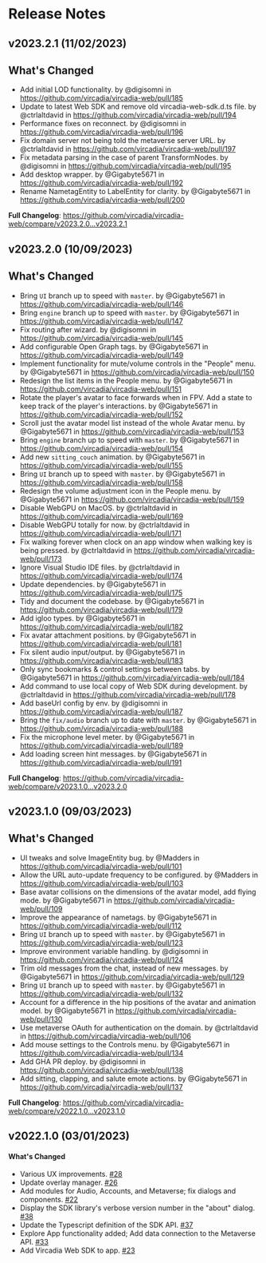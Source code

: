 # Release Notes

## v2023.2.1 (11/02/2023)

## What's Changed

- Add initial LOD functionality. by @digisomni in https://github.com/vircadia/vircadia-web/pull/185
- Update to latest Web SDK and remove old vircadia-web-sdk.d.ts file. by @ctrlaltdavid in https://github.com/vircadia/vircadia-web/pull/194
- Performance fixes on reconnect. by @digisomni in https://github.com/vircadia/vircadia-web/pull/196
- Fix domain server not being told the metaverse server URL. by @ctrlaltdavid in https://github.com/vircadia/vircadia-web/pull/197
- Fix metadata parsing in the case of parent TransformNodes. by @digisomni in https://github.com/vircadia/vircadia-web/pull/195
- Add desktop wrapper. by @Gigabyte5671 in https://github.com/vircadia/vircadia-web/pull/192
- Rename NametagEntity to LabelEntity for clarity. by @Gigabyte5671 in https://github.com/vircadia/vircadia-web/pull/200

**Full Changelog**: https://github.com/vircadia/vircadia-web/compare/v2023.2.0...v2023.2.1

## v2023.2.0 (10/09/2023)

## What's Changed

- Bring `UI` branch up to speed with `master`. by @Gigabyte5671 in https://github.com/vircadia/vircadia-web/pull/146
- Bring `engine` branch up to speed with `master`. by @Gigabyte5671 in https://github.com/vircadia/vircadia-web/pull/147
- Fix routing after wizard. by @digisomni in https://github.com/vircadia/vircadia-web/pull/145
- Add configurable Open Graph tags. by @Gigabyte5671 in https://github.com/vircadia/vircadia-web/pull/149
- Implement functionality for mute/volume controls in the "People" menu. by @Gigabyte5671 in https://github.com/vircadia/vircadia-web/pull/150
- Redesign the list items in the People menu. by @Gigabyte5671 in https://github.com/vircadia/vircadia-web/pull/151
- Rotate the player's avatar to face forwards when in FPV. Add a state to keep track of the player's interactions. by @Gigabyte5671 in https://github.com/vircadia/vircadia-web/pull/152
- Scroll just the avatar model list instead of the whole Avatar menu. by @Gigabyte5671 in https://github.com/vircadia/vircadia-web/pull/153
- Bring `engine` branch up to speed with `master`. by @Gigabyte5671 in https://github.com/vircadia/vircadia-web/pull/154
- Add new `sitting_couch` animation. by @Gigabyte5671 in https://github.com/vircadia/vircadia-web/pull/155
- Bring `UI` branch up to speed with `master`. by @Gigabyte5671 in https://github.com/vircadia/vircadia-web/pull/158
- Redesign the volume adjustment icon in the People menu. by @Gigabyte5671 in https://github.com/vircadia/vircadia-web/pull/159
- Disable WebGPU on MacOS. by @ctrlaltdavid in https://github.com/vircadia/vircadia-web/pull/169
- Disable WebGPU totally for now. by @ctrlaltdavid in https://github.com/vircadia/vircadia-web/pull/171
- Fix walking forever when clock on an app window when walking key is being pressed. by @ctrlaltdavid in https://github.com/vircadia/vircadia-web/pull/173
- Ignore Visual Studio IDE files. by @ctrlaltdavid in https://github.com/vircadia/vircadia-web/pull/174
- Update dependencies. by @Gigabyte5671 in https://github.com/vircadia/vircadia-web/pull/175
- Tidy and document the codebase. by @Gigabyte5671 in https://github.com/vircadia/vircadia-web/pull/179
- Add igloo types. by @Gigabyte5671 in https://github.com/vircadia/vircadia-web/pull/182
- Fix avatar attachment positions. by @Gigabyte5671 in https://github.com/vircadia/vircadia-web/pull/181
- Fix silent audio input/output. by @Gigabyte5671 in https://github.com/vircadia/vircadia-web/pull/183
- Only sync bookmarks & control settings between tabs. by @Gigabyte5671 in https://github.com/vircadia/vircadia-web/pull/184
- Add command to use local copy of Web SDK during development. by @ctrlaltdavid in https://github.com/vircadia/vircadia-web/pull/178
- Add baseUrl config by env. by @digisomni in https://github.com/vircadia/vircadia-web/pull/187
- Bring the `fix/audio` branch up to date with `master`. by @Gigabyte5671 in https://github.com/vircadia/vircadia-web/pull/188
- Fix the microphone level meter. by @Gigabyte5671 in https://github.com/vircadia/vircadia-web/pull/189
- Add loading screen hint messages. by @Gigabyte5671 in https://github.com/vircadia/vircadia-web/pull/191

**Full Changelog**: https://github.com/vircadia/vircadia-web/compare/v2023.1.0...v2023.2.0

## v2023.1.0 (09/03/2023)

## What's Changed

- UI tweaks and solve ImageEntity bug. by @Madders in https://github.com/vircadia/vircadia-web/pull/101
- Allow the URL auto-update frequency to be configured. by @Madders in https://github.com/vircadia/vircadia-web/pull/103
- Base avatar collisions on the dimensions of the avatar model, add flying mode. by @Gigabyte5671 in https://github.com/vircadia/vircadia-web/pull/109
- Improve the appearance of nametags. by @Gigabyte5671 in https://github.com/vircadia/vircadia-web/pull/112
- Bring `UI` branch up to speed with `master`. by @Gigabyte5671 in https://github.com/vircadia/vircadia-web/pull/123
- Improve environment variable handling. by @digisomni in https://github.com/vircadia/vircadia-web/pull/124
- Trim old messages from the chat, instead of new messages. by @Gigabyte5671 in https://github.com/vircadia/vircadia-web/pull/129
- Bring `UI` branch up to speed with `master`. by @Gigabyte5671 in https://github.com/vircadia/vircadia-web/pull/132
- Account for a difference in the hip positions of the avatar and animation model. by @Gigabyte5671 in https://github.com/vircadia/vircadia-web/pull/130
- Use metaverse OAuth for authentication on the domain. by @ctrlaltdavid in https://github.com/vircadia/vircadia-web/pull/106
- Add mouse settings to the Controls menu. by @Gigabyte5671 in https://github.com/vircadia/vircadia-web/pull/134
- Add GHA PR deploy. by @digisomni in https://github.com/vircadia/vircadia-web/pull/138
- Add sitting, clapping, and salute emote actions. by @Gigabyte5671 in https://github.com/vircadia/vircadia-web/pull/137

**Full Changelog**: https://github.com/vircadia/vircadia-web/compare/v2022.1.0...v2023.1.0

## v2022.1.0 (03/01/2023)

#### What's Changed

- Various UX improvements. [#28](https://github.com/vircadia/vircadia-web/pull/28)
- Update overlay manager. [#26](https://github.com/vircadia/vircadia-web/pull/26)
- Add modules for Audio, Accounts, and Metaverse; fix dialogs and components. [#22](https://github.com/vircadia/vircadia-web/pull/22)
- Display the SDK library's verbose version number in the "about" dialog. [#38](https://github.com/vircadia/vircadia-web/pull/38)
- Update the Typescript definition of the SDK API. [#37](https://github.com/vircadia/vircadia-web/pull/37)
- Explore App functionality added; Add data connection to the Metaverse API. [#33](https://github.com/vircadia/vircadia-web/pull/33)
- Add Vircadia Web SDK to app. [#23](https://github.com/vircadia/vircadia-web/pull/23)
